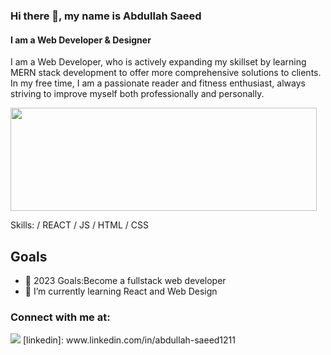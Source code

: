 ### Hi there 👋, my name is Abdullah Saeed
#### I am a Web Developer & Designer
I am a Web Developer, who is  actively expanding my skillset by learning MERN stack development to offer more comprehensive solutions to clients. In my free time, I am a passionate reader and fitness enthusiast, always striving to improve myself both professionally and personally.

<p>
  <img width="490" height="165" src="https://github-readme-stats.vercel.app/api?username=AbdullahSaeed1211&show_icons=true&hide_border=false&line_height=20&title_color=f69673&icon_color=1b93c9&show_owner=true"/>
</p>

Skills: / REACT / JS / HTML / CSS

## Goals
- 🥅 2023 Goals:Become a fullstack web developer
- 🔭 I’m currently learning React and Web Design

### Connect with me at:
<p>
<a href="https://linkedin.com/in/abdullah-saeed1211"><img src="https://img.shields.io/badge/linkedin-0077B5.svg?style=for-the badge&logo=linkedin&logoColor=white"/></a>
[linkedin]: www.linkedin.com/in/abdullah-saeed1211
</p>






